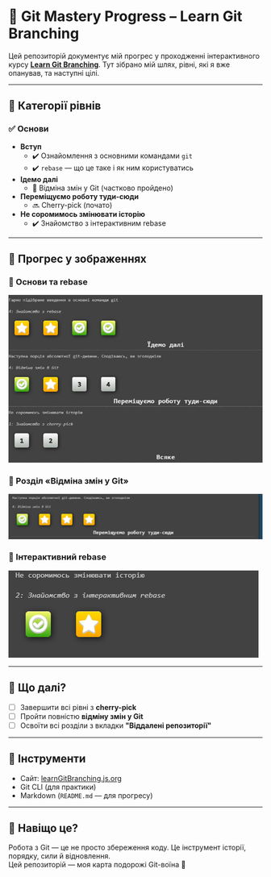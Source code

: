 # 🧠 Git Mastery Progress – Learn Git Branching

Цей репозиторій документує мій прогрес у проходженні інтерактивного курсу **[Learn Git Branching](https://learngitbranching.js.org/?locale=uk)**. Тут зібрано мій шлях, рівні, які я вже опанував, та наступні цілі.

---

## 📘 Категорії рівнів

### ✅ Основи

- **Вступ**
  - ✔️ Ознайомлення з основними командами `git`
  - ✔️ `rebase` — що це таке і як ним користуватись
- **Ідемо далі**
  - 🧪 Відміна змін у Git (частково пройдено)
- **Переміщуємо роботу туди-сюди**
  - 🔜 Cherry-pick (почато)
- **Не соромимось змінювати історію**
  - ✔️ Знайомство з інтерактивним rebase

---

## 📸 Прогрес у зображеннях

### 🔹 Основи та rebase
![Знайомство з rebase](./screenshots/1.png)

### 🔹 Розділ «Відміна змін у Git»
![Відміна змін](./screenshots/2.png)

### 🔹 Інтерактивний rebase
![Інтерактивний rebase](./screenshots/3.png)

---

## 🎯 Що далі?

- [ ] Завершити всі рівні з **cherry-pick**
- [ ] Пройти повністю **відміну змін у Git**
- [ ] Освоїти всі розділи з вкладки **"Віддалені репозиторії"**

---

## 🧰 Інструменти

- Сайт: [learnGitBranching.js.org](https://learngitbranching.js.org/?locale=uk)
- Git CLI (для практики)
- Markdown (`README.md` — для прогресу)

---

## 🧡 Навіщо це?

Робота з Git — це не просто збереження коду. Це інструмент історії, порядку, сили й відновлення.  
Цей репозиторій — моя карта подорожі Git-воїна 🚀

